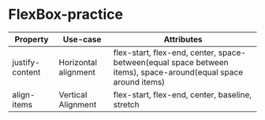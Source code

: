 # FlexBox-practice
| Property | Use-case | Attributes |
|--------|----------|------------|
| justify-content | Horizontal alignment |flex-start, flex-end, center, space-between(equal space between items), space-around(equal space around items)|
| align-items |Vertical Alignment|flex-start, flex-end, center, baseline, stretch|
